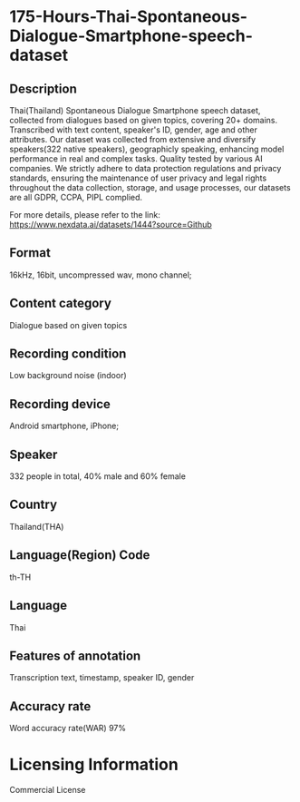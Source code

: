 # 175-Hours-Thai-Spontaneous-Dialogue-Smartphone-speech-dataset

## Description
Thai(Thailand) Spontaneous Dialogue Smartphone speech dataset, collected from dialogues based on given topics, covering 20+ domains. Transcribed with text content, speaker's ID, gender, age and other attributes. Our dataset was collected from extensive and diversify speakers(322 native speakers), geographicly speaking, enhancing model performance in real and complex tasks. Quality tested by various AI companies. We strictly adhere to data protection regulations and privacy standards, ensuring the maintenance of user privacy and legal rights throughout the data collection, storage, and usage processes, our datasets are all GDPR, CCPA, PIPL complied.

For more details, please refer to the link: https://www.nexdata.ai/datasets/1444?source=Github


## Format
16kHz, 16bit, uncompressed wav, mono channel;
## Content category
Dialogue based on given topics
## Recording condition
Low background noise (indoor)
## Recording device
Android smartphone, iPhone;
## Speaker
332 people in total, 40% male and 60% female
## Country
Thailand(THA)
## Language(Region) Code
th-TH
## Language
Thai
## Features of annotation
Transcription text, timestamp, speaker ID, gender
## Accuracy rate
Word accuracy rate(WAR) 97%
# Licensing Information
Commercial License

